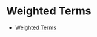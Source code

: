 # Weighted Terms

- [Weighted Terms](https://learnprompting.org/docs/image_prompting/weighted_terms)
